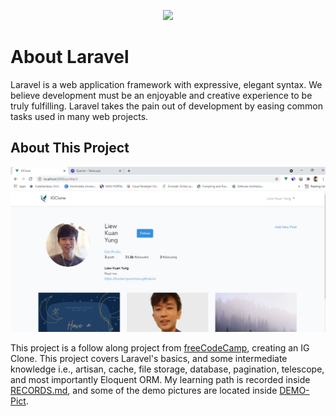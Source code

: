 <p align="center"><a href="https://laravel.com" target="_blank"><img src="https://raw.githubusercontent.com/laravel/art/master/logo-lockup/5%20SVG/2%20CMYK/1%20Full%20Color/laravel-logolockup-cmyk-red.svg" width="400"></a></p>

# About Laravel

Laravel is a web application framework with expressive, elegant syntax. We believe development must be an enjoyable and creative experience to be truly fulfilling. Laravel takes the pain out of development by easing common tasks used in many web projects.

## About This Project

![DEMO](./DEMO-Pict/07-dataStored.png)

This project is a follow along project from [freeCodeCamp](https://www.youtube.com/watch?v=ImtZ5yENzgE), creating an IG Clone. This project covers Laravel's basics, and some intermediate knowledge i.e., artisan, cache, file storage, database, pagination, telescope, and most importantly Eloquent ORM. My learning path is recorded inside [RECORDS.md](./RECORDS.md), and some of the demo pictures are located inside [DEMO-Pict](./DEMO-Pict).